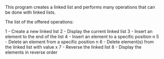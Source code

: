 This program creates a linked list and performs many operations that can be done with linked lists.

The list of the offered operations: 

1 - Create a new linked list
2 - Display the current linked list
3 - Insert an element to the end of the list
4 - Insert an element to a specific position n
5 - Delete an element from a specific position n
6 - Delete element(s) from the linked list with value x
7 - Reverse the linked list
8 - Display the elements in reverse order
